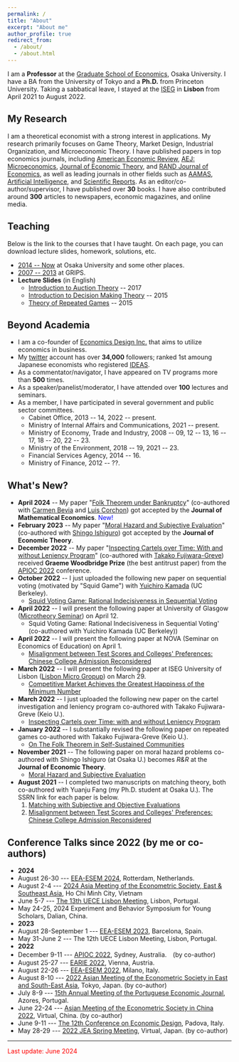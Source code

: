```yaml
---
permalink: /
title: "About"
excerpt: "About me"
author_profile: true
redirect_from: 
  - /about/
  - /about.html
---
```


I am a **Professor** at the [Graduate School of Economics](https://www.econ.osaka-u.ac.jp/en/), Osaka University. I have a BA from the University of Tokyo and a **Ph.D.** from Princeton University. Taking a sabbatical leave, I stayed at the [ISEG](https://www.iseg.ulisboa.pt/) in **Lisbon** from April 2021 to August 2022.

## My Research
I am a theoretical economist with a strong interest in applications. My research primarily focuses on Game Theory, Market Design, Industrial Organization, and Microeconomic Theory. I have published papers in top economics journals, including [American Economic Review](https://www.aeaweb.org/journals/aer), [AEJ: Microeconomics](https://www.aeaweb.org/journals/mic), [Journal of Economic Theory](https://www.sciencedirect.com/journal/journal-of-economic-theory), and [RAND Journal of Economics](https://www.rje.org/), as well as leading journals in other fields such as [AAMAS](https://dl.acm.org/conference/aamas), [Artificial Intelligence](https://www.sciencedirect.com/journal/artificial-intelligence), and [Scientific Reports](https://www.nature.com/srep/). As an editor/co-author/supervisor, I have published over **30** books. I have also contributed around **300** articles to newspapers, economic magazines, and online media.

## Teaching 
Below is the link to the courses that I have taught. On each page, you can download lecture slides, homework, solutions, etc.
* [2014 -- Now](https://sites.google.com/site/yosukeyasuda2/home/lectures) at Osaka University and some other places. 
* [2007 -- 2013](https://sites.google.com/site/yosukeyasuda/home/teaching) at GRIPS. 
* **Lecture Slides** (in English)
  * [Introduction to Auction Theory](https://www.slideshare.net/YosukeYasuda1/introduction-to-auction-theory) -- 2017 
  * [Introduction to Decision Making Theory](https://www.slideshare.net/YosukeYasuda1/introduction-to-decision-making-theory) -- 2015 
  * [Theory of Repeated Games](https://www.slideshare.net/YosukeYasuda1/theory-of-repeated-games) -- 2015

## Beyond Academia 
* I am a co-founder of [Economics Design Inc.](https://econ.news/) that aims to utilize economics in business.
* My [twitter](https://twitter.com/yagena) account has over **34,000** followers; ranked 1st amoung Japanese economists who registered [IDEAS](https://ideas.repec.org/top/top.person.twitter.html). 
* As a commentator/navigator, I have appeared on TV programs more than **500** times. 
* As a speaker/panelist/moderator, I have attended over **100** lectures and seminars.
* As a member, I have participated in several government and public sector committees. 
  * Cabinet Office, 2013 -- 14, 2022 -- present.
  * Ministry of Internal Affairs and Communications, 2021 -- present.
  * Ministry of Economy, Trade and Industry, 2008 -- 09, 12 -- 13, 16 -- 17, 18 -- 20, 22 -- 23. 
  * Ministry of the Environment, 2018 -- 19, 2021 -- 23.
  * Financial Services Agency, 2014 -- 16.
  * Ministry of Finance, 2012 -- ??. 

## What's New?
* **April 2024** -- My paper "[Folk Theorem under Bankruptcy](https://papers.ssrn.com/sol3/papers.cfm?abstract_id=4592166)" (co-authored with [Carmen Bevia](http://fae.ua.es/FAEX/bevia-baezacarmen/) and [Luis Corchon](https://www.eco.uc3m.es/english/staff/cv/lcorchon.html)) got accepted by the **Journal of Mathematical Economics**.  <span style="color: blue;">New!</span>
* **February 2023** -- My paper "[Moral Hazard and Subjective Evaluation](https://papers.ssrn.com/sol3/papers.cfm?abstract_id=3839295)" (co-authored with [Shingo Ishiguro](https://sites.google.com/view/ishiguro/)) got accepted by the **Journal of Economic Theory**. 
* **December 2022** -- My paper "[Inspecting Cartels over Time: With and without Leniency Program](https://papers.ssrn.com/sol3/papers.cfm?abstract_id=4063062)" (co-authored with [Takako Fujiwara-Greve](https://web.econ.keio.ac.jp/staff/takakofg/takakohp_e.html)) received **Graeme Woodbridge Prize** (the best antitrust paper) from the [APIOC 2022](https://apios.org.au/about/) conference.  
* **October 2022** -- I just uploaded the following new paper on sequential voting (motivated by "Squid Game") with [Yuichiro Kamada](http://ykamada.com/) (UC Berkeley). 
  * [Squid Voting Game: Rational Indecisiveness in Sequential Voting](https://papers.ssrn.com/sol3/papers.cfm?abstract_id=4238134)
* **April 2022** -- I will present the following paper at University of Glasgow ([Microtheory Seminar](https://www.gla.ac.uk/schools/business/research/events/headline_841425_en.html)) on April 12.
  * Squid Voting Game: Rational Indecisiveness in Sequential Voting' (co-authored with Yuichiro Kamada (UC Berkeley))
* **April 2022** -- I will present the following paper at NOVA (Seminar on Economics of Education) on April 1.
  * [Misalignment between Test Scores and Colleges' Preferences: Chinese College Admission Reconsidered](https://papers.ssrn.com/sol3/papers.cfm?abstract_id=3914742)
* **March 2022** -- I will present the following paper at ISEG University of Lisbon ([Lisbon Micro Gropup](https://sites.google.com/view/lisbonmicrogroup/accueil)) on March 29.
  * [Competitive Market Achieves the Greatest Happiness of the Minimum Number](https://papers.ssrn.com/sol3/papers.cfm?abstract_id=2755893) 
* **March 2022** -- I just uploaded the following new paper on the cartel investigation and leniency program co-authored with Takako Fujiwara-Greve (Keio U.). 
  * [Inspecting Cartels over Time: with and without Leniency Program](https://papers.ssrn.com/sol3/papers.cfm?abstract_id=4063062)
* **January 2022** -- I substantially revised the following paper on repeated games co-authored with Takako Fujiwara-Greve (Keio U.).
  * [On The Folk Theorem in Self-Sustained Communities](https://papers.ssrn.com/sol3/papers.cfm?abstract_id=3879767)
* **November 2021** -- The following paper on moral hazard problems co-authored with Shingo Ishiguro (at Osaka U.) becomes *R&R* at the **Journal of Economic Theory**.
  * [Moral Hazard and Subjective Evaluation](https://papers.ssrn.com/sol3/papers.cfm?abstract_id=3839295)
* **August 2021** -- I completed two manuscripts on matching theory, both co-authored with Yuanju Fang (my Ph.D. student at Osaka U.). The SSRN link for each paper is below. 
  1. [Matching with Subjective and Objective Evaluations](https://papers.ssrn.com/sol3/papers.cfm?abstract_id=3914551)
  2. [Misalignment between Test Scores and Colleges' Preferences: Chinese College Admission Reconsidered](https://papers.ssrn.com/sol3/papers.cfm?abstract_id=3914742)

## Conference Talks since 2022 (by me or co-authors)
* **2024**
* August 26-30 --- [EEA-ESEM 2024](https://www.eea-esem-congresses.org/), Rotterdam, Netherlands.
* August 2-4 --- [2024 Asia Meeting of the Econometric Society, East & Southeast Asia](https://ames2024.sciencesconf.org/), Ho Chi Minh City, Vietnam 
* June 5-7 --- [The 13th UECE Lisbon Meeting](https://www.lisbonmeetings.com/), Lisbon, Portugal. 
* May 24-25, 2024 Experiment and Behavior Symposium for Young Scholars, Dalian, China.
* **2023**
* August 28-September 1 --- [EEA-ESEM 2023](https://eea-esem-2023.org/), Barcelona, Spain. 
* May 31-June 2 --- The 12th UECE Lisbon Meeting, Lisbon, Portugal. 
* **2022** 
* December 9-11 --- [APIOC 2022](https://apios.org.au/about/), Sydney, Australia.　(by co-author)
* August 25-27 --- [EARIE 2022](https://earie2022.univie.ac.at/home/), Vienna, Austria.
* August 22-26 --- [EEA-ESEM 2022](https://www.eea-esem-congresses.org/), Milano, Italy. 
* August 8-10 --- [2022 Asian Meeting of the Econometric Society in East and South-East Asia](https://ies.keio.ac.jp/ames2022/), Tokyo, Japan. (by co-author)
* July 8-9 --- [15th Annual Meeting of the Portuguese Economic Journal](https://pej2022.weebly.com/), Azores, Portugal. 
* June 22-24 --- [Asian Meeting of the Econometric Society in China 2022](https://ames2022.koushare.com/pcIndex), Virtual, China. (by co-author)
* June 9-11 --- [The 12th Conference on Economic Design](https://sites.google.com/view/economicdesign22), Padova, Italy. 
* May 28-29 --- [2022 JEA Spring Meeting](https://confit.atlas.jp/guide/event/jea2022s/top), Virtual, Japan. (by co-author) 

------

<span style="color: red; ">Last update: June 2024</span>
